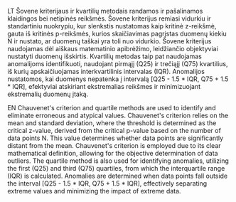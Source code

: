 LT
Šovene kriterijaus ir kvartilių metodais randamos ir pašalinamos klaidingos bei netipinės reikšmės. Šovene kriterijus remiasi vidurkiu ir standartiniu nuokrypiu, kur slenkstis nustatomas kaip kritinė z-reikšmė, gauta iš kritinės p-reikšmės, kurios skaičiavimas pagrįstas duomenų kiekiu 
N ir nustato, ar duomenų taškai yra toli nuo vidurkio. Šovene kriterijus naudojamas dėl aiškaus matematinio apibrėžimo, leidžiančio objektyviai nustatyti duomenų išskirtis. Kvartilių metodas taip pat naudojamas anomalijoms identifikuoti, naudojant pirmąjį (Q25) ir trečiąjį (Q75) kvartilius, iš kurių apskaičiuojamas interkvartilinis intervalas (IQR). Anomalijos nustatomos, kai duomenys nepatenka į intervalą [Q25 - 1.5 * IQR, Q75 + 1.5 * IQR], efektyviai atskiriant ekstremalias reikšmes ir minimizuojant ekstremalių duomenų įtaką.

EN
Chauvenet's criterion and quartile methods are used to identify and eliminate erroneous and atypical values. Chauvenet's criterion relies on the mean and standard deviation, where the threshold is determined as the critical z-value, derived from the critical p-value based on the number of data points N. This value determines whether data points are significantly distant from the mean. Chauvenet's criterion is employed due to its clear mathematical definition, allowing for the objective determination of data outliers. The quartile method is also used for identifying anomalies, utilizing the first (Q25) and third (Q75) quartiles, from which the interquartile range (IQR) is calculated. Anomalies are determined when data points fall outside the interval [Q25 - 1.5 * IQR, Q75 + 1.5 * IQR], effectively separating extreme values and minimizing the impact of extreme data.
